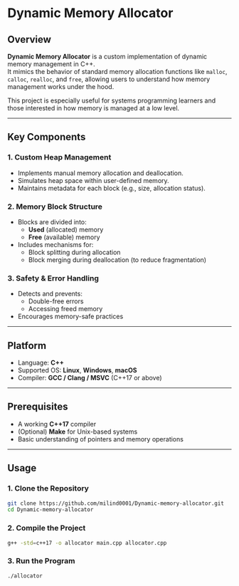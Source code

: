 # Dynamic Memory Allocator

##  Overview
**Dynamic Memory Allocator** is a custom implementation of dynamic memory management in C++.  
It mimics the behavior of standard memory allocation functions like `malloc`, `calloc`, `realloc`, and `free`, allowing users to understand how memory management works under the hood.

This project is especially useful for systems programming learners and those interested in how memory is managed at a low level.

---

##  Key Components

### 1. Custom Heap Management
- Implements manual memory allocation and deallocation.
- Simulates heap space within user-defined memory.
- Maintains metadata for each block (e.g., size, allocation status).

### 2. Memory Block Structure
- Blocks are divided into:
  - **Used** (allocated) memory
  - **Free** (available) memory
- Includes mechanisms for:
  - Block splitting during allocation
  - Block merging during deallocation (to reduce fragmentation)

### 3. Safety & Error Handling
- Detects and prevents:
  - Double-free errors
  - Accessing freed memory
- Encourages memory-safe practices

---

## Platform
- Language: **C++**
- Supported OS: **Linux**, **Windows**, **macOS**
- Compiler: **GCC / Clang / MSVC** (C++17 or above)

---

## Prerequisites
- A working **C++17** compiler
- (Optional) **Make** for Unix-based systems
- Basic understanding of pointers and memory operations

---

## Usage

### 1. Clone the Repository
```bash
git clone https://github.com/milind0001/Dynamic-memory-allocator.git
cd Dynamic-memory-allocator
```

### 2. Compile the Project
```bash
g++ -std=c++17 -o allocator main.cpp allocator.cpp
```

### 3. Run the Program
```bash
./allocator
```
